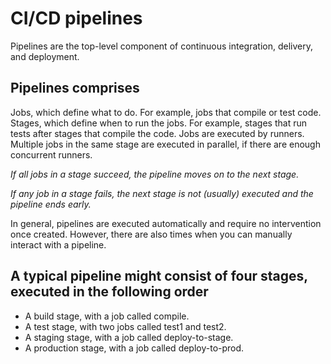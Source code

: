# CI/CD pipelines

Pipelines are the top-level component of continuous integration, delivery, and deployment.

## Pipelines comprises

Jobs, which define what to do. For example, jobs that compile or test code.
Stages, which define when to run the jobs. For example, stages that run tests after stages that compile the code.
Jobs are executed by runners. Multiple jobs in the same stage are executed in parallel, if there are enough concurrent runners.

*If all jobs in a stage succeed, the pipeline moves on to the next stage.*

*If any job in a stage fails, the next stage is not (usually) executed and the pipeline ends early.*

In general, pipelines are executed automatically and require no intervention once created. However, there are also times when you can manually interact with a pipeline.

## A typical pipeline might consist of four stages, executed in the following order

- A build stage, with a job called compile.
- A test stage, with two jobs called test1 and test2.
- A staging stage, with a job called deploy-to-stage.
- A production stage, with a job called deploy-to-prod.
